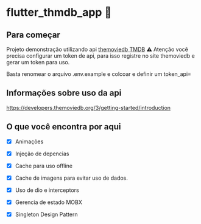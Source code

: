 # flutter_thmdb_app :movie_camera:

## Para começar
Projeto demonstração utilizando api [themoviedb TMDB](https://www.themoviedb.org/?language=pt-BR)
:warning: Atenção você precisa configurar um token de api, para isso registre no site themoviedb e gerar um token para uso.

Basta renomear o arquivo .env.example e colcoar e definir um token_api=

## Informações sobre uso da api
https://developers.themoviedb.org/3/getting-started/introduction


## O que você encontra por aqui

- [x] Animações
- [x] Injeção de depencias
- [x] Cache para uso offline 
- [x] Cache de imagens para evitar uso de dados. 
- [x] Uso de dio e interceptors
- [x] Gerencia de estado MOBX
- [x] Singleton Design Pattern


